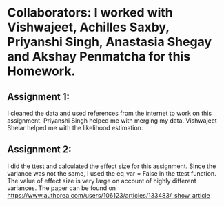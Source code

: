 # Collaborators: I worked with Vishwajeet, Achilles Saxby, Priyanshi Singh, Anastasia Shegay and Akshay Penmatcha for this Homework.

## Assignment 1:

I cleaned the data and used references from the internet to work on this assignment.
Priyanshi Singh helped me with merging my data.
Vishwajeet Shelar helped me with the likelihood estimation.

## Assignment 2:

I did the ttest and calculated the effect size for this assignment.
Since the variance was not the same, I used the eq_var = False in the ttest function.
The value of effect size is very large on account of highly different variances.
The paper can be found on https://www.authorea.com/users/106123/articles/133483/_show_article 
